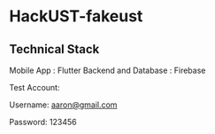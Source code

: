 # HackUST-fakeust

## Technical Stack

Mobile App : Flutter
Backend and Database : Firebase


Test Account:

Username: aaron@gmail.com

Password: 123456
